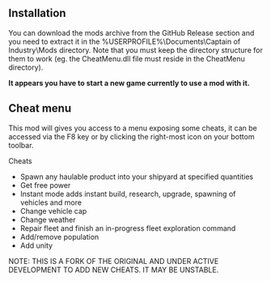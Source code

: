 ## Installation
You can download the mods archive from the GitHub Release section and you need to extract it in the %USERPROFILE%\Documents\Captain of Industry\Mods directory. Note that you must keep the directory structure for them to work (eg. the CheatMenu.dll file must reside in the CheatMenu directory).

**It appears you have to start a new game currently to use a mod with it.**

## Cheat menu

This mod will gives you access to a menu exposing some cheats, it can be accessed via the F8 key or by clicking the right-most icon on your bottom toolbar.

Cheats
- Spawn any haulable product into your shipyard at specified quantities
- Get free power
- Instant mode adds instant build, research, upgrade, spawning of vehicles and more
- Change vehicle cap
- Change weather
- Repair fleet and finish an in-progress fleet exploration command
- Add/remove population
- Add unity


NOTE: THIS IS A FORK OF THE ORIGINAL AND UNDER ACTIVE DEVELOPMENT TO ADD NEW CHEATS. IT MAY BE UNSTABLE.
